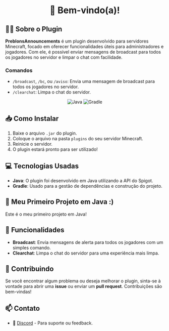 <h1 align="center">🚀 Bem-vindo(a)!</h1>

## 👨‍💻 Sobre o Plugin

**PreblonsAnnouncements** é um plugin desenvolvido para servidores Minecraft, focado em oferecer funcionalidades úteis para administradores e jogadores. Com ele, é possível enviar mensagens de broadcast para todos os jogadores no servidor e limpar o chat com facilidade.

### Comandos

- `/broadcast`, `/bc`, ou `/aviso`: Envia uma mensagem de broadcast para todos os jogadores no servidor.
- `/clearchat`: Limpa o chat do servidor.

<p align="center">
  <img src="https://img.shields.io/badge/Java-007396?style=for-the-badge&logo=java&logoColor=white" alt="Java">
  <img src="https://img.shields.io/badge/Gradle-02303A?style=for-the-badge&logo=gradle&logoColor=white" alt="Gradle">
</p>

## 📥 Como Instalar

1. Baixe o arquivo `.jar` do plugin.
2. Coloque o arquivo na pasta `plugins` do seu servidor Minecraft.
3. Reinicie o servidor.
4. O plugin estará pronto para ser utilizado!

## 💻 Tecnologias Usadas

- **Java**: O plugin foi desenvolvido em Java utilizando a API do Spigot.
- **Gradle**: Usado para a gestão de dependências e construção do projeto.

## 🌱 Meu Primeiro Projeto em Java :)

Este é o meu primeiro projeto em Java!

## 🚀 Funcionalidades

- **Broadcast**: Envia mensagens de alerta para todos os jogadores com um simples comando.
- **Clearchat**: Limpa o chat do servidor para uma experiência mais limpa.

## 🔧 Contribuindo

Se você encontrar algum problema ou deseja melhorar o plugin, sinta-se à vontade para abrir uma **issue** ou enviar um **pull request**. Contribuições são bem-vindas!

## 📫 Contato

- 💬 [Discord](https://discord.gg/VzDnWtcmNn) - Para suporte ou feedback.

